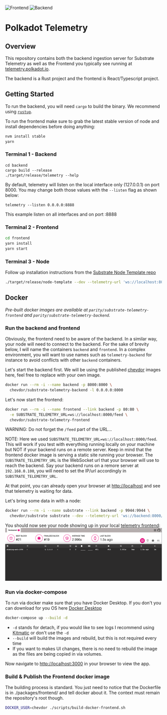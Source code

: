 ![Frontend](https://github.com/paritytech/substrate-telemetry/workflows/Frontend%20CI/badge.svg)
![Backend](https://github.com/paritytech/substrate-telemetry/workflows/Backend%20CI/badge.svg)

# Polkadot Telemetry

## Overview

This repository contains both the backend ingestion server for Substrate Telemetry as well as the Frontend you typically see running at [telemetry.polkadot.io](https://telemetry.polkadot.io/).

The backend is a Rust project and the frontend is React/Typescript project.

## Getting Started

To run the backend, you will need `cargo` to build the binary. We recommend using [`rustup`](https://rustup.rs/).

To run the frontend make sure to grab the latest stable version of node and install dependencies before doing anything:

```sh
nvm install stable
yarn
```

### Terminal 1 - Backend

```
cd backend
cargo build --release
./target/release/telemetry --help
```

By default, telemetry will listen on the local interface only (127.0.0.1) on port 8000. You may change both those values with the `--listen` flag as shown below:

```
telemetry --listen 0.0.0.0:8888
```

This example listen on all interfaces and on port :8888

### Terminal 2 - Frontend

```sh
cd frontend
yarn install
yarn start
```

### Terminal 3 - Node

Follow up installation instructions from the [Substrate Node Template repo](https://github.com/substrate-developer-hub/substrate-node-template)

```sh
./target/release/node-template --dev --telemetry-url 'ws://localhost:8000/submit 0' 
```

## Docker

*Pre-built docker images are available at `parity/substrate-telemetry-frontend` and `parity/substrate-telemetry-backend`.*

### Run the backend and frontend

Obviously, the frontend need to be aware of the backend. In a similar way, your node will need to connect to the backend.
For the sake of brevity below, I will name the containers `backend` and `frontend`. In a complex environment, you will want to use names such as `telemetry-backend` for instance to avoid conflicts with other `backend` containers.

Let's start the backend first. We will be using the published [chevdor](https://hub.docker.com/u/chevdor) images here, feel free to replace with your own image.

```sh
docker run --rm -i --name backend -p 8000:8000 \
  chevdor/substrate-telemetry-backend -l 0.0.0.0:8000
```

Let's now start the frontend:

```sh
docker run --rm -i --name frontend --link backend -p 80:80 \
  -e SUBSTRATE_TELEMETRY_URL=ws://localhost:8000/feed \
  chevdor/substrate-telemetry-frontend
```

WARNING: Do not forget the `/feed` part of the URL...

NOTE: Here we used `SUBSTRATE_TELEMETRY_URL=ws://localhost:8000/feed`. This will work if you test with everything running locally on your machine but NOT if your backend runs on a remote server. Keep in mind that the frontend docker image is serving a static site running your browser. The `SUBSTRATE_TELEMETRY_URL` is the WebSocket url that your browser will use to reach the backend. Say your backend runs on a remore server at `192.168.0.100`, you will need to set the IP/url accordingly in `SUBSTRATE_TELEMETRY_URL`.

At that point, you can already open your browser at [http://localhost](http://localhost/) and see that telemetry is waiting for data.

Let's bring some data in with  a node:

```sh
docker run --rm -i --name substrate --link backend -p 9944:9944 \
  chevdor/substrate substrate --dev --telemetry-url 'ws://backend:8000/submit 0'
```

You should now see your node showing up in your local [telemetry frontend](http://localhost/):
![image](doc/screenshot01.png)

### Run via docker-compose

To run via docker make sure that you have Docker Desktop.
If you don't you can download for you OS here [Docker Desktop](https://www.docker.com/products/docker-desktop)

```sh
docker-compose up --build -d
```

- `-d` stands for detach, if you would like to see logs I recommend using [Kitmatic](https://kitematic.com/) or don't use the `-d`
- `--build` will build the images and rebuild, but this is not required every time
- If you want to makes UI changes, there is no need to rebuild the image as the files are being copied in via volumes.

Now navigate to [http://localhost:3000](http://localhost:3000/) in your browser to view the app.

### Build & Publish the Frontend docker image

The building process is standard. You just need to notice that the Dockerfile is in ./packages/frontend/ and tell docker about it. The context must remain the repository's root though.

```sh
DOCKER_USER=chevdor ./scripts/build-docker-frontend.sh
```
